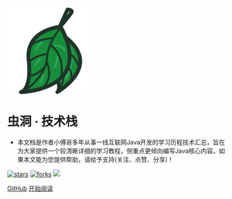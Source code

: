 ![logo](_media/tree.png)

# 虫洞 · 技术栈

- 本文档是作者小傅哥多年从事一线互联网Java开发的学习历程技术汇总，旨在为大家提供一个较清晰详细的学习教程，侧重点更倾向编写Java核心内容。如果本文能为您提供帮助，请给予支持(关注、点赞、分享)！
    
[![stars](https://badgen.net/github/stars/MyGitBooks/drools.itstack.github.io?icon=github&color=4ab8a1)](https://github.com/MyGitBooks/drools.itstack.github.io) [![forks](https://badgen.net/github/forks/MyGitBooks/drools.itstack.github.io?icon=github&color=4ab8a1)](https://github.com/MyGitBooks/drools.itstack.github.io) [<img src="https://itstack.org/_media/wxbugstack.svg">](https://itstack.org/_media/qrcode.png?x-oss-process=style/may)    

[GitHub](<https://github.com/MyGitBooks/drools.itstack.github.io>)
[开始阅读](README.md)


